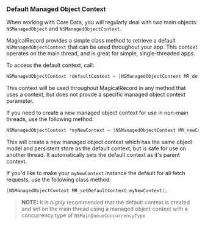 ### Default Managed Object Context 

When working with Core Data, you will regularly deal with two main objects: `NSManagedObject` and `NSManagedObjectContext`.

MagicalRecord provides a simple class method to retrieve a default `NSManagedObjectContext` that can be used throughout your app. This context operates on the main thread, and is great for simple, single-threaded apps. 

To access the default context, call:

```objective-c
NSManagedObjectContext *defaultContext = [NSManagedObjectContext MR_defaultContext];
```

This context will be used throughout MagicalRecord in any method that uses a context, but does not provde a specific managed object context parameter.

If you need to create a new managed object context for use in non-main threads, use the following method:

```objective-c
NSManagedObjectContext *myNewContext = [NSManagedObjectContext MR_newContext];
```
	
This will create a new managed object context which has the same object model and persistent store as the default context, but is safe for use on another thread. It automatically sets the default context as it's parent context.

If you'd like to make your `myNewContext` instance the default for all fetch requests, use the following class method:

```objective-c
[NSManagedObjectContext MR_setDefaultContext:myNewContext];
```

> **NOTE:** It is *highly* recommended that the default context is created and set on the main thread using a managed object context with a concurrency type of `NSMainQueueConcurrencyType`.

